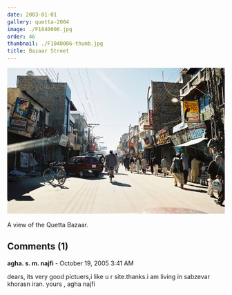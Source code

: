 ```yaml
---
date: 2003-01-01
gallery: quetta-2004
image: ./F1040006.jpg
order: 46
thumbnail: ./F1040006-thumb.jpg
title: Bazaar Street
---
```


![Bazaar Street](./F1040006.jpg)

A view of the Quetta Bazaar.

<div id="comments">

## Comments (1)

<div id="comment">

**agha. s. m. najfi** - October 19, 2005  3:41 AM

dears, its very good pictuers,i like u r site.thanks.i am living in sabzevar khorasn iran. yours , agha najfi

</div>

</div>